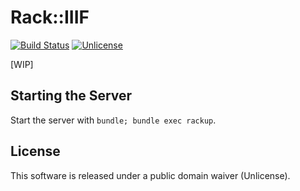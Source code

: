 Rack::IIIF
==========

[![Build Status](https://travis-ci.org/IIIF/rack-iiif.svg?branch=develop)](https://travis-ci.org/IIIF/rack-iiif)
[![Unlicense](https://img.shields.io/badge/license-Unlicense-blue.svg)](./UNLICENSE)

[WIP]

Starting the Server
-------------------

Start the server with `bundle; bundle exec rackup`.


License
-------

This software is released under a public domain waiver (Unlicense).

